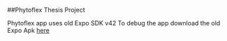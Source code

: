 ##Phytoflex Thesis Project

Phytoflex app uses old Expo SDK v42
To debug the app download the old Expo Apk [here](https://drive.google.com/file/d/1HqIxDBIyiirrg-LWGhGQHZhpCpe4zC7O/view?usp=share_link)